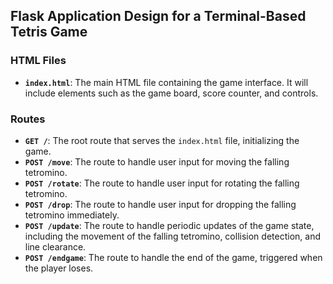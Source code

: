 ## Flask Application Design for a Terminal-Based Tetris Game

### HTML Files

- **`index.html`**: The main HTML file containing the game interface. It will include elements such as the game board, score counter, and controls.

### Routes

- **`GET /`**: The root route that serves the `index.html` file, initializing the game.
- **`POST /move`**: The route to handle user input for moving the falling tetromino.
- **`POST /rotate`**: The route to handle user input for rotating the falling tetromino.
- **`POST /drop`**: The route to handle user input for dropping the falling tetromino immediately.
- **`POST /update`**: The route to handle periodic updates of the game state, including the movement of the falling tetromino, collision detection, and line clearance.
- **`POST /endgame`**: The route to handle the end of the game, triggered when the player loses.
